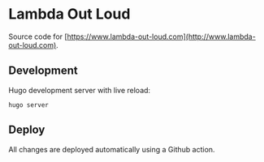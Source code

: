 # Lambda Out Loud

Source code for [https://www.lambda-out-loud.com](http://www.lambda-out-loud.com).

## Development

Hugo development server with live reload:

```
hugo server
```

## Deploy

All changes are deployed automatically using a Github action.
